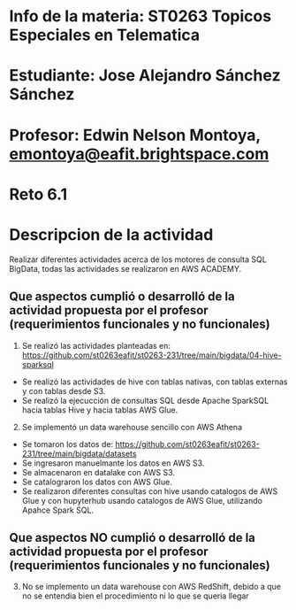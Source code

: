 # Info de la materia: ST0263 Topicos Especiales en Telematica

# Estudiante: Jose Alejandro Sánchez Sánchez

# Profesor: Edwin Nelson Montoya, emontoya@eafit.brightspace.com

# Reto 6.1

# Descripcion de la actividad
Realizar diferentes actividades acerca de los motores de consulta SQL BigData, todas las actividades se realizaron en AWS ACADEMY.


## Que aspectos cumplió o desarrolló de la actividad propuesta por el profesor (requerimientos funcionales y no funcionales)

1. Se realizó las actividades planteadas en: https://github.com/st0263eafit/st0263-231/tree/main/bigdata/04-hive-sparksql

  - Se realizó las actividades de hive con tablas nativas, con tablas externas y con tablas desde S3.
  - Se realizó la ejecucción de consultas SQL desde Apache SparkSQL hacia tablas Hive y hacia tablas AWS Glue.

2. Se implementó un data warehouse sencillo con AWS Athena

  - Se tomaron los datos de: https://github.com/st0263eafit/st0263-231/tree/main/bigdata/datasets
  - Se ingresaron manuelmante los datos en AWS S3.
  - Se almacenaron en datalake con AWS S3.
  - Se catalograron los datos con AWS Glue.
  - Se realizaron diferentes consultas con hive usando catalogos de AWS Glue y con hupyterhub usando catalogos de AWS Glue, utilizando Apahce Spark SQL.


## Que aspectos NO cumplió o desarrolló de la actividad propuesta por el profesor (requerimientos funcionales y no funcionales)

3. No se implemento un data warehouse con AWS RedShift, debido a que no se entendia bien el procedimiento ni lo que se queria llegar


